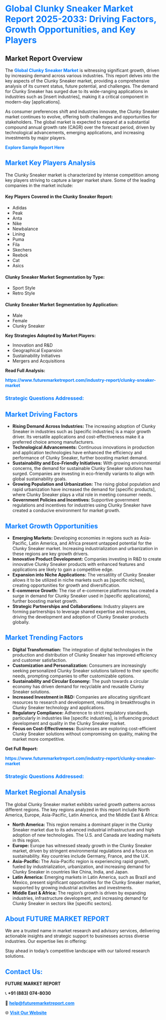 <h1 style="color: #007BFF;">Global Clunky Sneaker Market Report 2025-2033: Driving Factors, Growth Opportunities, and Key Players</h1>

<section id="overview">
<h2>Market Report Overview</h2>
<p>The <a href="https://www.futuremarketreport.com/industry-report/clunky-sneaker-market" style="color: #007BFF; text-decoration: none;"><strong>Global Clunky Sneaker Market</strong></a> is witnessing significant growth, driven by increasing demand across various industries. This report delves into the key aspects of the Clunky Sneaker market, providing a comprehensive analysis of its current status, future potential, and challenges. The demand for Clunky Sneaker has surged due to its wide-ranging applications in industries such as [insert industries], making it a critical component in modern-day [applications].</p>
<p>As consumer preferences shift and industries innovate, the Clunky Sneaker market continues to evolve, offering both challenges and opportunities for stakeholders. The global market is expected to expand at a substantial compound annual growth rate (CAGR) over the forecast period, driven by technological advancements, emerging applications, and increasing investments by major players.</p>
</section>

<section id="overview">
<p><a href="https://www.futuremarketreport.com/request-sample/reportId=113233" style="color: #007BFF; text-decoration: none;"><strong>Explore Sample Report Here</strong></a></p>
</section>

<section id="key-players">
<h2 style="color: #007BFF;">Market Key Players Analysis</h2>
<p>The Clunky Sneaker market is characterized by intense competition among key players striving to capture a larger market share. Some of the leading companies in the market include:</p>
<h4>Key Players Covered in the Clunky Sneaker Report:</h4>
<ul><li>Adidas</li><li>Peak</li><li>Anta</li><li>Nike</li><li>Newbalance</li><li>Lining</li><li>Puma</li><li>Fila</li><li>Skechers</li><li>Reebok</li><li>Cat</li><li>Asics</li></ul>
<h4>Clunky Sneaker Market Segmentation by Type:</h4>
<ul><li>Sport Style</li><li>Retro Style</li></ul>

<h4>Clunky Sneaker Market Segmentation by Application:</h4>
<ul><li>Male</li><li>Female</li><li>Clunky Sneaker</li></ul>
<p><strong>Key Strategies Adopted by Market Players:</strong></p>
<ul>
<li>Innovation and R&D</li>
<li>Geographical Expansion</li>
<li>Sustainability Initiatives</li>
<li>Mergers and Acquisitions</li>
</ul>
</section>

<section>
<p><strong>Read Full Analysis: </strong></p><a href="https://www.futuremarketreport.com/industry-report/clunky-sneaker-market" style="color: #007BFF; text-decoration: none;"><strong>https://www.futuremarketreport.com/industry-report/clunky-sneaker-market</strong></a>
<h3 style="color: #007BFF;">Strategic Questions Addressed:</h3>
</section>

<section id="driving-factors">
<h2 style="color: #007BFF;">Market Driving Factors</h2>
<ul>
<li><strong>Rising Demand Across Industries:</strong> The increasing adoption of Clunky Sneaker in industries such as [specific industries] is a major growth driver. Its versatile applications and cost-effectiveness make it a preferred choice among manufacturers.</li>
<li><strong>Technological Advancements:</strong> Continuous innovations in production and application technologies have enhanced the efficiency and performance of Clunky Sneaker, further boosting market demand.</li>
<li><strong>Sustainability and Eco-Friendly Initiatives:</strong> With growing environmental concerns, the demand for sustainable Clunky Sneaker solutions has surged. Companies are investing in eco-friendly variants to align with global sustainability goals.</li>
<li><strong>Growing Population and Urbanization:</strong> The rising global population and rapid urbanization have increased the demand for [specific products], where Clunky Sneaker plays a vital role in meeting consumer needs.</li>
<li><strong>Government Policies and Incentives:</strong> Supportive government regulations and incentives for industries using Clunky Sneaker have created a conducive environment for market growth.</li>
</ul>
</section>

<section id="growth-opportunities">
<h2 style="color: #007BFF;">Market Growth Opportunities</h2>
<ul>
<li><strong>Emerging Markets:</strong> Developing economies in regions such as Asia-Pacific, Latin America, and Africa present untapped potential for the Clunky Sneaker market. Increasing industrialization and urbanization in these regions are key growth drivers.</li>
<li><strong>Innovative Product Development:</strong> Companies investing in R&D to create innovative Clunky Sneaker products with enhanced features and applications are likely to gain a competitive edge.</li>
<li><strong>Expansion into Niche Applications:</strong> The versatility of Clunky Sneaker allows it to be utilized in niche markets such as [specific niches], creating opportunities for growth and diversification.</li>
<li><strong>E-commerce Growth:</strong> The rise of e-commerce platforms has created a surge in demand for Clunky Sneaker used in [specific applications], further boosting market growth.</li>
<li><strong>Strategic Partnerships and Collaborations:</strong> Industry players are forming partnerships to leverage shared expertise and resources, driving the development and adoption of Clunky Sneaker products globally.</li>
</ul>
</section>

<section id="trending-factors">
<h2 style="color: #007BFF;">Market Trending Factors</h2>
<ul>
<li><strong>Digital Transformation:</strong> The integration of digital technologies in the production and distribution of Clunky Sneaker has improved efficiency and customer satisfaction.</li>
<li><strong>Customization and Personalization:</strong> Consumers are increasingly seeking personalized Clunky Sneaker solutions tailored to their specific needs, prompting companies to offer customizable options.</li>
<li><strong>Sustainability and Circular Economy:</strong> The push towards a circular economy has driven demand for recyclable and reusable Clunky Sneaker solutions.</li>
<li><strong>Increased Investment in R&D:</strong> Companies are allocating significant resources to research and development, resulting in breakthroughs in Clunky Sneaker technology and applications.</li>
<li><strong>Regulatory Compliance:</strong> Adherence to strict regulatory standards, particularly in industries like [specific industries], is influencing product development and quality in the Clunky Sneaker market.</li>
<li><strong>Focus on Cost-Effectiveness:</strong> Businesses are exploring cost-efficient Clunky Sneaker solutions without compromising on quality, making the market more competitive.</li>
</ul>
</section>

<section>
<p><strong>Get Full Report: </strong></p><a href="https://www.futuremarketreport.com/industry-report/clunky-sneaker-market" style="color: #007BFF; text-decoration: none;"><strong>https://www.futuremarketreport.com/industry-report/clunky-sneaker-market</strong></a>
<h3 style="color: #007BFF;">Strategic Questions Addressed:</h3>
</section>


<section id="regional-analysis">
<h2 style="color: #007BFF;">Market Regional Analysis</h2>
<p>The global Clunky Sneaker market exhibits varied growth patterns across different regions. The key regions analyzed in this report include North America, Europe, Asia-Pacific, Latin America, and the Middle East & Africa:</p>
<ul>
<li><strong>North America:</strong> This region remains a dominant player in the Clunky Sneaker market due to its advanced industrial infrastructure and high adoption of new technologies. The U.S. and Canada are leading markets in this region.</li>
<li><strong>Europe:</strong> Europe has witnessed steady growth in the Clunky Sneaker market, driven by stringent environmental regulations and a focus on sustainability. Key countries include Germany, France, and the U.K.</li>
<li><strong>Asia-Pacific:</strong> The Asia-Pacific region is experiencing rapid growth, fueled by industrialization, urbanization, and increasing demand for Clunky Sneaker in countries like China, India, and Japan.</li>
<li><strong>Latin America:</strong> Emerging markets in Latin America, such as Brazil and Mexico, present significant opportunities for the Clunky Sneaker market, supported by growing industrial activities and investments.</li>
<li><strong>Middle East & Africa:</strong> The region’s growth is driven by expanding industries, infrastructure development, and increasing demand for Clunky Sneaker in sectors like [specific sectors].</li>
</ul>
</section>

<footer>
<h2 style="color: #007BFF;">About FUTURE MARKET REPORT</h2>
<p>We are a trusted name in market research and advisory services, delivering actionable insights and strategic support to businesses across diverse industries. Our expertise lies in offering:</p>

<p>Stay ahead in today’s competitive landscape with our tailored research solutions.</p>

<h2 style="color: #007BFF;">Contact Us:</h2>
<p><strong>FUTURE MARKET REPORT</strong></p>
<p>📞 <strong>+91 (883) 074-8030</strong></p>
<p>📧 <strong><a href="mailto:help@futuremarketreport.com" style="color: #007BFF;">help@futuremarketreport.com</a></strong></p>
<p>🌐 <strong><a href="https://www.futuremarketreport.com/" style="color: #007BFF;">Visit Our Website</a></strong></p>
</footer>
